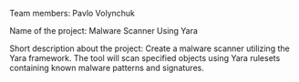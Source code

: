 
Team members:
Pavlo Volynchuk


Name of the project:
Malware Scanner Using Yara

Short description about the project:
Create a malware scanner utilizing the Yara framework. The tool will scan specified objects 
using Yara rulesets containing known malware patterns and signatures.